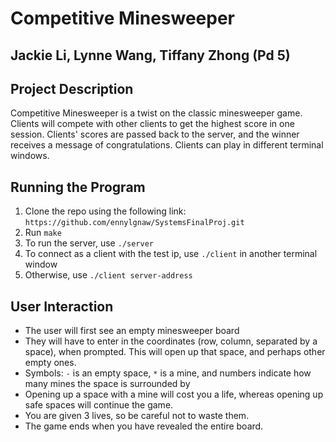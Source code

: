 # Competitive Minesweeper #
## Jackie Li, Lynne Wang, Tiffany Zhong (Pd 5) ##

## Project Description ##
Competitive Minesweeper is a twist on the classic minesweeper game. Clients will compete with other clients to get the highest score in one session. Clients' scores are passed back to the server, and the winner receives a message of congratulations. Clients can play in different terminal windows.

## Running the Program ##
1. Clone the repo using the following link:
`https://github.com/ennylgnaw/SystemsFinalProj.git`
2. Run `make`
3. To run the server, use `./server`
4. To connect as a client with the test ip, use `./client` in another terminal window
5. Otherwise, use `./client server-address`

## User Interaction ##
- The user will first see an empty minesweeper board
- They will have to enter in the coordinates (row, column, separated by a space), when prompted. This will open up that space, and perhaps other empty ones.
- Symbols: `-` is an empty space, `*` is a mine, and numbers indicate how many mines the space is surrounded by
- Opening up a space with a mine will cost you a life, whereas opening up safe spaces will continue the game.
- You are given 3 lives, so be careful not to waste them.
- The game ends when you have revealed the entire board.